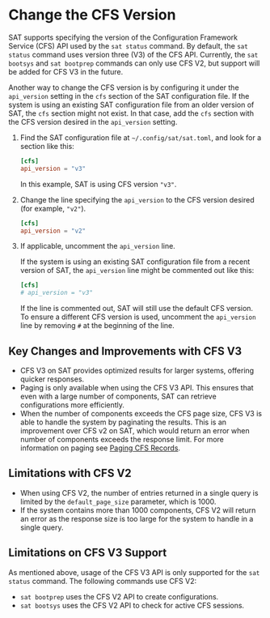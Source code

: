 # Change the CFS Version

SAT supports specifying the version of the Configuration Framework Service (CFS)
API used by the `sat status` command. By default, the `sat status` command uses
version three (V3) of the CFS API. Currently, the `sat bootsys` and `sat
bootprep` commands can only use CFS V2, but support will be added for CFS V3 in
the future.

Another way to change the CFS version is by configuring it under the
`api_version` setting in the `cfs` section of the SAT configuration file.
If the system is using an existing SAT configuration file from an older
version of SAT, the `cfs` section might not exist. In that case, add the `cfs`
section with the CFS version desired in the `api_version` setting.

1. Find the SAT configuration file at `~/.config/sat/sat.toml`, and look for a
   section like this:

   ```toml
   [cfs]
   api_version = "v3"
   ```

   In this example, SAT is using CFS version `"v3"`.

2. Change the line specifying the `api_version` to the CFS version desired (for
   example, `"v2"`).

   ```toml
   [cfs]
   api_version = "v2"
   ```

3. If applicable, uncomment the `api_version` line.

   If the system is using an existing SAT configuration file from a recent
   version of SAT, the `api_version` line might be commented out like this:

   ```toml
   [cfs]
   # api_version = "v3"
   ```

   If the line is commented out, SAT will still use the default CFS
   version. To ensure a different CFS version is used, uncomment the
   `api_version` line by removing `#` at the beginning of the line.

## Key Changes and Improvements with CFS V3

- CFS V3 on SAT provides optimized results for larger systems, offering quicker responses.
- Paging is only available when using the CFS V3 API. This ensures that even with a large number
  of components, SAT can retrieve configurations more efficiently.
- When the number of components exceeds the CFS page size, CFS V3 is able to handle the
  system by paginating the results. This is an improvement over CFS v2 on SAT, which would
  return an error when number of components exceeds the response limit.
  For more information on paging see [Paging CFS Records](../../configuration_management/Paging_CFS_Records.md).

## Limitations with CFS V2

- When using CFS V2, the number of entries returned in a single query is
  limited by the `default_page_size` parameter, which is 1000.
- If the system contains more than 1000 components, CFS V2 will return
  an error as the response size is too large for the system to handle in a
  single query.

## Limitations on CFS V3 Support

As mentioned above, usage of the CFS V3 API is only supported for the `sat
status` command. The following commands use CFS V2:

- `sat bootprep` uses the CFS V2 API to create configurations.
- `sat bootsys` uses the CFS V2 API to check for active CFS sessions.
